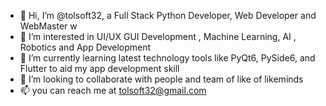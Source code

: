 - 👋 Hi, I’m @tolsoft32, a Full Stack Python Developer, Web Developer and WebMaster w
- 👀 I’m interested in UI/UX GUI Development , Machine Learning, AI , Robotics and App Development
- 🌱 I’m currently learning latest technology tools like PyQt6, PySide6, and Flutter to aid my app development skill
- 💞️ I’m looking to collaborate with people and team of like of likeminds
- 📫 you can reach me at tolsoft32@gmail.com

<!---
tolsoft32/tolsoft32 is a ✨ special ✨ repository because its `README.md` (this file) appears on your GitHub profile.
You can click the Preview link to take a look at your changes.
--->
